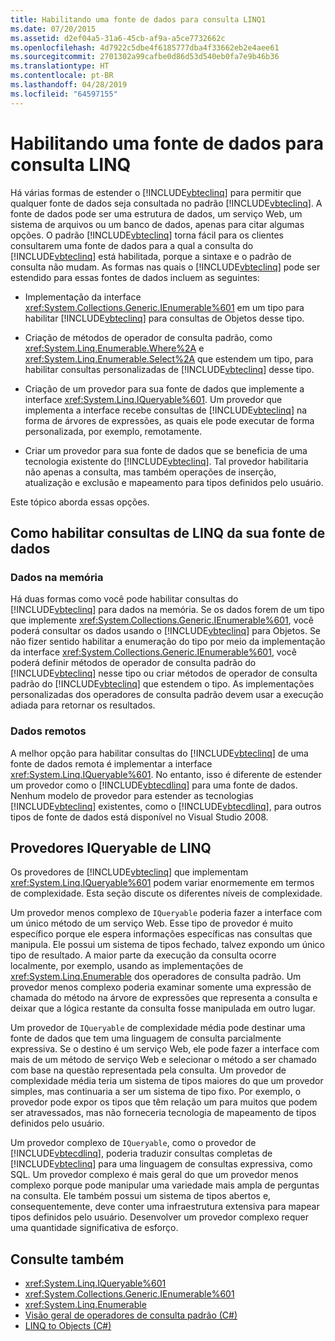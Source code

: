 ```yaml
---
title: Habilitando uma fonte de dados para consulta LINQ1
ms.date: 07/20/2015
ms.assetid: d2ef04a5-31a6-45cb-af9a-a5ce7732662c
ms.openlocfilehash: 4d7922c5dbe4f6185777dba4f33662eb2e4aee61
ms.sourcegitcommit: 2701302a99cafbe0d86d53d540eb0fa7e9b46b36
ms.translationtype: HT
ms.contentlocale: pt-BR
ms.lasthandoff: 04/28/2019
ms.locfileid: "64597155"
---
```

# <a name="enabling-a-data-source-for-linq-querying"></a>Habilitando uma fonte de dados para consulta LINQ
Há várias formas de estender o [!INCLUDE[vbteclinq](~/includes/vbteclinq-md.md)] para permitir que qualquer fonte de dados seja consultada no padrão [!INCLUDE[vbteclinq](~/includes/vbteclinq-md.md)]. A fonte de dados pode ser uma estrutura de dados, um serviço Web, um sistema de arquivos ou um banco de dados, apenas para citar algumas opções. O padrão [!INCLUDE[vbteclinq](~/includes/vbteclinq-md.md)] torna fácil para os clientes consultarem uma fonte de dados para a qual a consulta do [!INCLUDE[vbteclinq](~/includes/vbteclinq-md.md)] está habilitada, porque a sintaxe e o padrão de consulta não mudam. As formas nas quais o [!INCLUDE[vbteclinq](~/includes/vbteclinq-md.md)] pode ser estendido para essas fontes de dados incluem as seguintes:  
  
- Implementação da interface <xref:System.Collections.Generic.IEnumerable%601> em um tipo para habilitar [!INCLUDE[vbteclinq](~/includes/vbteclinq-md.md)] para consultas de Objetos desse tipo.  
  
- Criação de métodos de operador de consulta padrão, como <xref:System.Linq.Enumerable.Where%2A> e <xref:System.Linq.Enumerable.Select%2A> que estendem um tipo, para habilitar consultas personalizadas de [!INCLUDE[vbteclinq](~/includes/vbteclinq-md.md)] desse tipo.  
  
- Criação de um provedor para sua fonte de dados que implemente a interface <xref:System.Linq.IQueryable%601>. Um provedor que implementa a interface recebe consultas de [!INCLUDE[vbteclinq](~/includes/vbteclinq-md.md)] na forma de árvores de expressões, as quais ele pode executar de forma personalizada, por exemplo, remotamente.  
  
- Criar um provedor para sua fonte de dados que se beneficia de uma tecnologia existente do [!INCLUDE[vbteclinq](~/includes/vbteclinq-md.md)]. Tal provedor habilitaria não apenas a consulta, mas também operações de inserção, atualização e exclusão e mapeamento para tipos definidos pelo usuário.  
  
 Este tópico aborda essas opções.  
  
## <a name="how-to-enable-linq-querying-of-your-data-source"></a>Como habilitar consultas de LINQ da sua fonte de dados  
  
### <a name="in-memory-data"></a>Dados na memória  
 Há duas formas como você pode habilitar consultas do [!INCLUDE[vbteclinq](~/includes/vbteclinq-md.md)] para dados na memória. Se os dados forem de um tipo que implemente <xref:System.Collections.Generic.IEnumerable%601>, você poderá consultar os dados usando o [!INCLUDE[vbteclinq](~/includes/vbteclinq-md.md)] para Objetos. Se não fizer sentido habilitar a enumeração do tipo por meio da implementação da interface <xref:System.Collections.Generic.IEnumerable%601>, você poderá definir métodos de operador de consulta padrão do [!INCLUDE[vbteclinq](~/includes/vbteclinq-md.md)] nesse tipo ou criar métodos de operador de consulta padrão do [!INCLUDE[vbteclinq](~/includes/vbteclinq-md.md)] que estendem o tipo. As implementações personalizadas dos operadores de consulta padrão devem usar a execução adiada para retornar os resultados.  
  
### <a name="remote-data"></a>Dados remotos  
 A melhor opção para habilitar consultas do [!INCLUDE[vbteclinq](~/includes/vbteclinq-md.md)] de uma fonte de dados remota é implementar a interface <xref:System.Linq.IQueryable%601>. No entanto, isso é diferente de estender um provedor como o [!INCLUDE[vbtecdlinq](~/includes/vbtecdlinq-md.md)] para uma fonte de dados. Nenhum modelo de provedor para estender as tecnologias [!INCLUDE[vbteclinq](~/includes/vbteclinq-md.md)] existentes, como o [!INCLUDE[vbtecdlinq](~/includes/vbtecdlinq-md.md)], para outros tipos de fonte de dados está disponível no Visual Studio 2008.
  
## <a name="iqueryable-linq-providers"></a>Provedores IQueryable de LINQ  
 Os provedores de [!INCLUDE[vbteclinq](~/includes/vbteclinq-md.md)] que implementam <xref:System.Linq.IQueryable%601> podem variar enormemente em termos de complexidade. Esta seção discute os diferentes níveis de complexidade.  
  
 Um provedor menos complexo de `IQueryable` poderia fazer a interface com um único método de um serviço Web. Esse tipo de provedor é muito específico porque ele espera informações específicas nas consultas que manipula. Ele possui um sistema de tipos fechado, talvez expondo um único tipo de resultado. A maior parte da execução da consulta ocorre localmente, por exemplo, usando as implementações de <xref:System.Linq.Enumerable> dos operadores de consulta padrão. Um provedor menos complexo poderia examinar somente uma expressão de chamada do método na árvore de expressões que representa a consulta e deixar que a lógica restante da consulta fosse manipulada em outro lugar.  
  
 Um provedor de `IQueryable` de complexidade média pode destinar uma fonte de dados que tem uma linguagem de consulta parcialmente expressiva. Se o destino é um serviço Web, ele pode fazer a interface com mais de um método de serviço Web e selecionar o método a ser chamado com base na questão representada pela consulta. Um provedor de complexidade média teria um sistema de tipos maiores do que um provedor simples, mas continuaria a ser um sistema de tipo fixo. Por exemplo, o provedor pode expor os tipos que têm relação um para muitos que podem ser atravessados, mas não forneceria tecnologia de mapeamento de tipos definidos pelo usuário.  
  
 Um provedor complexo de `IQueryable`, como o provedor de [!INCLUDE[vbtecdlinq](~/includes/vbtecdlinq-md.md)], poderia traduzir consultas completas de [!INCLUDE[vbteclinq](~/includes/vbteclinq-md.md)] para uma linguagem de consultas expressiva, como SQL. Um provedor complexo é mais geral do que um provedor menos complexo porque pode manipular uma variedade mais ampla de perguntas na consulta. Ele também possui um sistema de tipos abertos e, consequentemente, deve conter uma infraestrutura extensiva para mapear tipos definidos pelo usuário. Desenvolver um provedor complexo requer uma quantidade significativa de esforço.  
  
## <a name="see-also"></a>Consulte também

- <xref:System.Linq.IQueryable%601>
- <xref:System.Collections.Generic.IEnumerable%601>
- <xref:System.Linq.Enumerable>
- [Visão geral de operadores de consulta padrão (C#)](../../../../csharp/programming-guide/concepts/linq/standard-query-operators-overview.md)
- [LINQ to Objects (C#)](../../../../csharp/programming-guide/concepts/linq/linq-to-objects.md)
